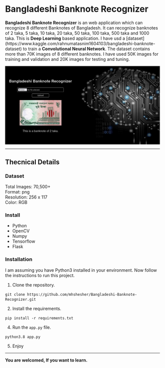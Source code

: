 # Bangladeshi Banknote Recognizer

<p aligh="justify"><b>Bangladeshi Banknote Recognizer</b> is an web application which can recognize 8 different Banknotes of Bangladesh. It can recognize banknotes of 2 taka, 5 taka, 10 taka, 20 taka, 50 taka, 100 taka, 500 taka and 1000 taka. This is <b>Deep Learning</b> based application. I have usd a [dataset](https://www.kaggle.com/rahnumatasnim1604103/bangladeshi-banknote-dataset) to train a <b>Convolutional Neural Network</b>. The dataset contains more than 70K images of 8 different banknotes. I have used 50K images for training and validation and 20K images for testing and tuning.</p>

<img align="center" alt="demo of the application" src="static/image/demo.png"/>

<br>

---

## Thecnical Details

### Dataset
Total Images: 70,500+<br>
Format: png<br>
Resolution: 256 x 117<br>
Color: RGB<br>

### Install
- Python
- OpenCV
- Numpy
- Tensorflow
- Flask

### Installation
I am assuming you have Python3 installed in your environment. Now follow the instructions to run this project.
1. Clone the repository.
```
git clone https://github.com/mhshesher/Bangladeshi-Banknote-Recognizer.git
```
2. Install the requirements.
```
pip install -r requirements.txt
```
4. Run the `app.py` file.
```
python3.8 app.py
```
5. Enjoy

---

**You are welcomed, If you want to learn.**

